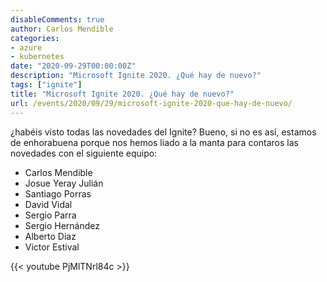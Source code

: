 ```yaml
---
disableComments: true
author: Carlos Mendible
categories:
- azure
- kubernetes
date: "2020-09-29T00:00:00Z"
description: "Microsoft Ignite 2020. ¿Qué hay de nuevo?"
tags: ["ignite"]
title: "Microsoft Ignite 2020. ¿Qué hay de nuevo?"
url: /events/2020/09/29/microsoft-ignite-2020-que-hay-de-nuevo/
---
```


¿habéis visto todas las novedades del Ignite? Bueno, si no es así, estamos de enhorabuena porque nos hemos liado a la manta para contaros las novedades con el siguiente equipo:

- Carlos Mendible
- Josue Yeray Julián
- Santiago Porras
- David Vidal
- Sergio Parra
- Sergio Hernández
- Alberto Diaz
- Victor Estival

{{< youtube PjMlTNrl84c >}}